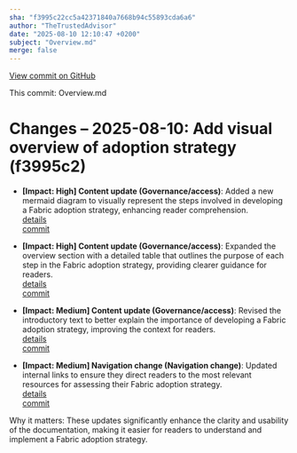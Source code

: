 ```yaml
---
sha: "f3995c22cc5a42371840a7668b94c55893cda6a6"
author: "TheTrustedAdvisor"
date: "2025-08-10 12:10:47 +0200"
subject: "Overview.md"
merge: false
---
```


[View commit on GitHub](https://github.com/TheTrustedAdvisor/FabricAdoptionFramework/commit/f3995c22cc5a42371840a7668b94c55893cda6a6)

This commit: Overview.md

# Changes – 2025-08-10: Add visual overview of adoption strategy (f3995c2)

- **[Impact: High] Content update (Governance/access)**: Added a new mermaid diagram to visually represent the steps involved in developing a Fabric adoption strategy, enhancing reader comprehension.  
   [details](/docs/about/changes/2025-08-10-overview)  
   [commit](https://github.com/TheTrustedAdvisor/FabricAdoptionFramework/commit/f3995c22cc5a42371840a7668b94c55893cda6a6)  

- **[Impact: High] Content update (Governance/access)**: Expanded the overview section with a detailed table that outlines the purpose of each step in the Fabric adoption strategy, providing clearer guidance for readers.  
   [details](/docs/about/changes/2025-08-10-overview)  
   [commit](https://github.com/TheTrustedAdvisor/FabricAdoptionFramework/commit/f3995c22cc5a42371840a7668b94c55893cda6a6)  

- **[Impact: Medium] Content update (Governance/access)**: Revised the introductory text to better explain the importance of developing a Fabric adoption strategy, improving the context for readers.  
   [details](/docs/about/changes/2025-08-10-overview)  
   [commit](https://github.com/TheTrustedAdvisor/FabricAdoptionFramework/commit/f3995c22cc5a42371840a7668b94c55893cda6a6)  

- **[Impact: Medium] Navigation change (Navigation change)**: Updated internal links to ensure they direct readers to the most relevant resources for assessing their Fabric adoption strategy.  
   [details](/docs/about/changes/2025-08-10-overview)  
   [commit](https://github.com/TheTrustedAdvisor/FabricAdoptionFramework/commit/f3995c22cc5a42371840a7668b94c55893cda6a6)  

Why it matters: These updates significantly enhance the clarity and usability of the documentation, making it easier for readers to understand and implement a Fabric adoption strategy.
